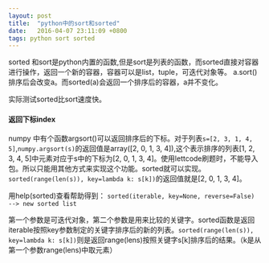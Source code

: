 ```yaml
---
layout: post
title:  "python中的sort和sorted"
date:   2016-04-07 23:11:09 +0800
tags: python sort sorted
---
```

sorted 和sort是python内置的函数,但是sort是列表的函数，而sorted直接对容器进行操作，返回一个新的容器，容器可以是list，tuple，可迭代对象等。
a.sort()排序后会改变a。而sorted(a)会返回一个排序后的容器，a并不变化。

实际测试sorted比sort速度快。

#### 返回下标index
numpy 中有个函数argsort()可以返回排序后的下标。对于列表`s=[2, 3, 1, 4, 5]`,`numpy.argsort(s)`的返回值是array([2, 0, 1, 3, 4]),这个表示排序的列表[1, 2, 3, 4, 5]中元素对应于s中的下标为[2, 0, 1, 3, 4]。使用lettcode刷题时，不能导入包。所以只能用其他方式来实现这个功能。sorted就可以实现。`sorted(range(len(s)), key=lambda k: s[k])`的返回值就是[2, 0, 1, 3, 4]。

用help(sorted)查看帮助得到：
```sorted(iterable, key=None, reverse=False) --> new sorted list```

第一个参数是可迭代对象，第二个参数是用来比较的关键字。sorted函数是返回iterable按照key参数制定的关键字排序后的新的列表。`sorted(range(len(s)), key=lambda k: s[k])`则是返回range(lens)按照关键字s[k]排序后的结果。（k是从第一个参数range(lens)中取元素）
